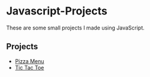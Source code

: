 # Javascript-Projects
These are some small projects I made using JavaScript.

##  Projects

* [Pizza Menu](https://github.com/Tyler-Ashford/Javascript-Projects/tree/main/Pizza%20Menu%20Project)
* [Tic Tac Toe](https://github.com/Tyler-Ashford/TicTacToe)
